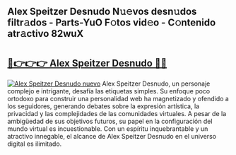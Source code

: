 ## Alex Speitzer Desnudo N𝚞𝚎vos desn𝚞dos filtr𝚊dos - Parts-YuO F𝚘tos vid𝚎o - C𝚘ntenido atr𝚊ctivo 82wuX

# <h2><a href="http://mbc5uv4.tromn.icu/?c=Alex+Speitzer+Desnudo">🔗👉👉👉 Alex Speitzer Desnudo 🔗🔗</a></h2>

[![Alex Speitzer Desnudo nuevo](https://i.imgur.com/pEAQMta.gif)](http://mbc5uv4.tromn.icu/?c=Alex+Speitzer+Desnudo)
Alex Speitzer Desnudo, un personaje complejo e intrigante, desafía las etiquetas simples. Su enfoque poco ortodoxo para construir una personalidad web ha magnetizado y ofendido a los seguidores, generando debates sobre la expresión artística, la privacidad y las complejidades de las comunidades virtuales. A pesar de la ambigüedad de sus objetivos futuros, su papel en la configuración del mundo virtual es incuestionable. Con un espíritu inquebrantable y un atractivo innegable, el alcance de Alex Speitzer Desnudo en el universo digital es ilimitado.
